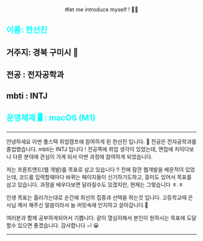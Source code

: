 <div align="center">
  #let me introduce myself ! 🙆‍♀️
</div>

## <span style="color:aqua">**이름: 한선진** </span>

## **거주지: 경북 구미시 🍇**

## **전공 : 전자공학과**

## **mbti : INTJ**

## <span style="color:aqua">**운영체제 🖥 : macOS (M1)** </span>

---

안녕하세요 이번 풀스택 취업캠프에 참여하게 된 한선진 입니다. 🐥
전공은 전자공학과를 졸업했습니다. mbti는 INTJ 입니다 !
전공쪽에 취업 생각이 있었는데, 면접에 치이다보니 다른 분야에 관심이 가게 되서 이번 과정에 참여하게 되었습니다.

저는 프론트엔드(웹 개발)를 목표로 삼고 있습니다 !!
전에 잠깐 웹개발을 배운적이 있었는데, 코드를 입력할때마다 바뀌는 페이지들이
신기하기도하고, 흥미도 있어서 목표를 삼고 있습니다.
과정을 배우다보면 달라질수도 있겠지만, 현재는 그렇습니다 ㅎ.ㅎ

인생 목표는 흘러가는대로 순간에 최선의 집중과 선택을 하는것 입니다.
고등학교때 은사님 께서 해주신 말씀이라서 늘 머릿속에 인지하고 살아갑니다.👒

여러분과 함께 공부하게되어서 기쁩니다.
같이 열심히해서 본인이 원하시는 목표에 도달할수 있으면 좋겠습니다.
감사합니다 ~! 😀

---
